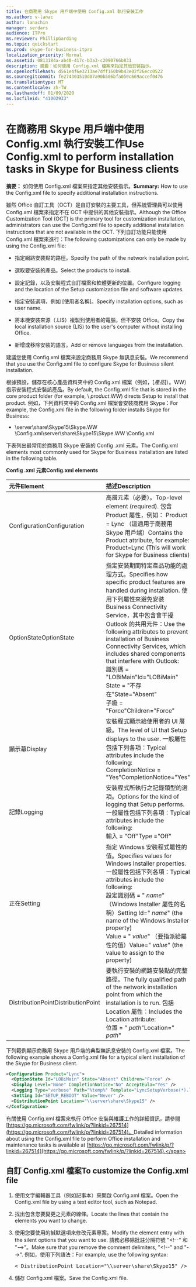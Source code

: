 ```yaml
---
title: 在商務用 Skype 用戶端中使用 Config.xml 執行安裝工作
ms.author: v-lanac
author: lanachin
manager: serdars
audience: ITPro
ms.reviewer: PhillipGarding
ms.topic: quickstart
ms.prod: skype-for-business-itpro
localization_priority: Normal
ms.assetid: 0813184a-ab40-417c-b3a3-c2090766b831
description: 摘要：如何使用 Config.xml 檔案來指定其他安裝指示。
ms.openlocfilehash: d561e4f6e3213ae7dff160b9b43e02f26ecc0522
ms.sourcegitcommit: fe274303510d07a90b506bfa050c669accef0476
ms.translationtype: MT
ms.contentlocale: zh-TW
ms.lasthandoff: 01/09/2020
ms.locfileid: "41002933"
---
```

# <a name="use-configxml-to-perform-installation-tasks-in-skype-for-business-clients"></a><span data-ttu-id="934df-103">在商務用 Skype 用戶端中使用 Config.xml 執行安裝工作</span><span class="sxs-lookup"><span data-stu-id="934df-103">Use Config.xml to perform installation tasks in Skype for Business clients</span></span>

<span data-ttu-id="934df-104">**摘要：** 如何使用 Config.xml 檔案來指定其他安裝指示。</span><span class="sxs-lookup"><span data-stu-id="934df-104">**Summary:** How to use the Config.xml file to specify additional installation instructions.</span></span>

<span data-ttu-id="934df-105">雖然 Office 自訂工具（OCT）是自訂安裝的主要工具，但系統管理員可以使用 Config.xml 檔案來指定不在 OCT 中提供的其他安裝指示。</span><span class="sxs-lookup"><span data-stu-id="934df-105">Although the Office Customization Tool (OCT) is the primary tool for customization installation, administrators can use the Config.xml file to specify additional installation instructions that are not available in the OCT.</span></span> <span data-ttu-id="934df-106">下列自訂功能只能使用 Config.xml 檔案來進行：</span><span class="sxs-lookup"><span data-stu-id="934df-106">The following customizations can only be made by using the Config.xml file:</span></span>

- <span data-ttu-id="934df-107">指定網路安裝點的路徑。</span><span class="sxs-lookup"><span data-stu-id="934df-107">Specify the path of the network installation point.</span></span>

- <span data-ttu-id="934df-108">選取要安裝的產品。</span><span class="sxs-lookup"><span data-stu-id="934df-108">Select the products to install.</span></span>

- <span data-ttu-id="934df-109">設定記錄，以及安裝程式自訂檔案和軟體更新的位置。</span><span class="sxs-lookup"><span data-stu-id="934df-109">Configure logging and the location of the Setup customization file and software updates.</span></span>

- <span data-ttu-id="934df-110">指定安裝選項，例如 [使用者名稱]。</span><span class="sxs-lookup"><span data-stu-id="934df-110">Specify installation options, such as user name.</span></span>

- <span data-ttu-id="934df-111">將本機安裝來源（.LIS）複製到使用者的電腦，但不安裝 Office。</span><span class="sxs-lookup"><span data-stu-id="934df-111">Copy the local installation source (LIS) to the user's computer without installing Office.</span></span>

- <span data-ttu-id="934df-112">新增或移除安裝的語言。</span><span class="sxs-lookup"><span data-stu-id="934df-112">Add or remove languages from the installation.</span></span>

<span data-ttu-id="934df-113">建議您使用 Config.xml 檔案來設定商務用 Skype 無訊息安裝。</span><span class="sxs-lookup"><span data-stu-id="934df-113">We recommend that you use the Config.xml file to configure Skype for Business silent installation.</span></span> 

<span data-ttu-id="934df-114">根據預設，儲存在核心產品資料夾中的 Config.xml 檔案（例如，[_產品_]）。WW）指示安裝程式安裝該產品。</span><span class="sxs-lookup"><span data-stu-id="934df-114">By default, the Config.xml file that is stored in the core product folder (for example, \ _product_.WW) directs Setup to install that product.</span></span> <span data-ttu-id="934df-115">例如，下列資料夾中的 Config.xml 檔案會安裝商務用 Skype：</span><span class="sxs-lookup"><span data-stu-id="934df-115">For example, the Config.xml file in the following folder installs Skype for Business:</span></span>

- <span data-ttu-id="934df-116">\\server\share\Skype15\Skype.WW \Config.xml</span><span class="sxs-lookup"><span data-stu-id="934df-116">\\server\share\Skype15\Skype.WW \Config.xml</span></span>

<span data-ttu-id="934df-117">下表列出最常用於商務用 Skype 安裝的 Config .xml 元素。</span><span class="sxs-lookup"><span data-stu-id="934df-117">The Config.xml elements most commonly used for Skype for Business installation are listed in the following table.</span></span>

<span data-ttu-id="934df-118">**Config .xml 元素**</span><span class="sxs-lookup"><span data-stu-id="934df-118">**Config.xml elements**</span></span>


| <span data-ttu-id="934df-119">**元件**</span><span class="sxs-lookup"><span data-stu-id="934df-119">**Element**</span></span>              | <span data-ttu-id="934df-120">**描述**</span><span class="sxs-lookup"><span data-stu-id="934df-120">**Description**</span></span>                                                                                                                                                                                                                                                                                         |
|:-------------------------|:--------------------------------------------------------------------------------------------------------------------------------------------------------------------------------------------------------------------------------------------------------------------------------------------------------|
| <span data-ttu-id="934df-121">Configuration</span><span class="sxs-lookup"><span data-stu-id="934df-121">Configuration</span></span>  <br/>     | <span data-ttu-id="934df-122">高層元素（必要）。</span><span class="sxs-lookup"><span data-stu-id="934df-122">Top-level element (required).</span></span> <span data-ttu-id="934df-123">包含 Product 屬性，例如： Product = Lync （這適用于商務用 Skype 用戶端）</span><span class="sxs-lookup"><span data-stu-id="934df-123">Contains the Product attribute, for example: Product=Lync (This will work for Skype for Business clients)</span></span>  <br/>                                                                                                                                                          |
| <span data-ttu-id="934df-124">OptionState</span><span class="sxs-lookup"><span data-stu-id="934df-124">OptionState</span></span>  <br/>       | <span data-ttu-id="934df-125">指定安裝期間特定產品功能的處理方式。</span><span class="sxs-lookup"><span data-stu-id="934df-125">Specifies how specific product features are handled during installation.</span></span> <span data-ttu-id="934df-126">使用下列屬性來避免安裝 Business Connectivity Service，其中包含會干擾 Outlook 的共用元件：</span><span class="sxs-lookup"><span data-stu-id="934df-126">Use the following attributes to prevent installation of Business Connectivity Services, which includes shared components that interfere with Outlook:</span></span> <br/>  <span data-ttu-id="934df-127">識別碼 = "LOBiMain"</span><span class="sxs-lookup"><span data-stu-id="934df-127">Id="LOBiMain"</span></span> <br/>  <span data-ttu-id="934df-128">State = "不存在"</span><span class="sxs-lookup"><span data-stu-id="934df-128">State="Absent"</span></span> <br/>  <span data-ttu-id="934df-129">子級 = "Force"</span><span class="sxs-lookup"><span data-stu-id="934df-129">Children="Force"</span></span> <br/> |
| <span data-ttu-id="934df-130">顯示幕</span><span class="sxs-lookup"><span data-stu-id="934df-130">Display</span></span>  <br/>           | <span data-ttu-id="934df-131">安裝程式顯示給使用者的 UI 層級。</span><span class="sxs-lookup"><span data-stu-id="934df-131">The level of UI that Setup displays to the user.</span></span> <span data-ttu-id="934df-132">一般屬性包括下列各項：</span><span class="sxs-lookup"><span data-stu-id="934df-132">Typical attributes include the following:</span></span> <br/>  <span data-ttu-id="934df-133">CompletionNotice = "Yes"</span><span class="sxs-lookup"><span data-stu-id="934df-133">CompletionNotice="Yes"</span></span>                                                                                                                                                                                |
| <span data-ttu-id="934df-134">記錄</span><span class="sxs-lookup"><span data-stu-id="934df-134">Logging</span></span>  <br/>           | <span data-ttu-id="934df-135">安裝程式所執行之記錄類型的選項。</span><span class="sxs-lookup"><span data-stu-id="934df-135">Options for the kind of logging that Setup performs.</span></span> <span data-ttu-id="934df-136">一般屬性包括下列各項：</span><span class="sxs-lookup"><span data-stu-id="934df-136">Typical attributes include the following:</span></span> <br/>  <span data-ttu-id="934df-137">輸入 = "Off"</span><span class="sxs-lookup"><span data-stu-id="934df-137">Type ="Off"</span></span>                                                                                                                                                                                       |
| <span data-ttu-id="934df-138">正在</span><span class="sxs-lookup"><span data-stu-id="934df-138">Setting</span></span>  <br/>           | <span data-ttu-id="934df-139">指定 Windows 安裝程式屬性的值。</span><span class="sxs-lookup"><span data-stu-id="934df-139">Specifies values for Windows Installer properties.</span></span> <span data-ttu-id="934df-140">一般屬性包括下列各項：</span><span class="sxs-lookup"><span data-stu-id="934df-140">Typical attributes include the following:</span></span> <br/>  <span data-ttu-id="934df-141">設定識別碼 = " *name*" （Windows Installer 屬性的名稱）</span><span class="sxs-lookup"><span data-stu-id="934df-141">Setting Id=" *name*" (the name of the Windows Installer property)</span></span>  <br/>  <span data-ttu-id="934df-142">Value = " *value*" （要指派給屬性的值）</span><span class="sxs-lookup"><span data-stu-id="934df-142">Value=" *value*" (the value to assign to the property)</span></span>  <br/>                                                             |
| <span data-ttu-id="934df-143">DistributionPoint</span><span class="sxs-lookup"><span data-stu-id="934df-143">DistributionPoint</span></span>  <br/> | <span data-ttu-id="934df-144">要執行安裝的網路安裝點的完整路徑。</span><span class="sxs-lookup"><span data-stu-id="934df-144">The fully qualified path of the network installation point from which the installation is to run.</span></span> <span data-ttu-id="934df-145">包括 Location 屬性：</span><span class="sxs-lookup"><span data-stu-id="934df-145">Includes the Location attribute:</span></span> <br/>  <span data-ttu-id="934df-146">位置 = " *path*"</span><span class="sxs-lookup"><span data-stu-id="934df-146">Location=" *path*"</span></span>  <br/>                                                                                                                                     |

<span data-ttu-id="934df-147">下列範例顯示商務用 Skype 用戶端的典型無訊息安裝的 Config.xml 檔案。</span><span class="sxs-lookup"><span data-stu-id="934df-147">The following example shows a Config.xml file for a typical silent installation of the Skype for Business client.</span></span> 

```xml
<Configuration Product="Lync"> 
  <OptionState Id="LOBiMain" State="Absent" Children="Force" /> 
  <Display Level="None" CompletionNotice="No" AcceptEula="Yes" /> 
  <Logging Type="verbose" Path="%temp%" Template="LyncSetupVerbose(*).log" />
  <Setting Id="SETUP_REBOOT" Value="Never" /> 
  <DistributionPoint Location="\\server\share\Skype15" /> 
</Configuration>
```

<span data-ttu-id="934df-148">有關使用 Config.xml 檔案來執行 Office 安裝與維護工作的詳細資訊，請參閱[https://go.microsoft.com/fwlink/p/?linkid=267514](https://go.microsoft.com/fwlink/p/?linkid=267514)。</span><span class="sxs-lookup"><span data-stu-id="934df-148">Detailed information about using the Config.xml file to perform Office installation and maintenance tasks is available at [https://go.microsoft.com/fwlink/p/?linkid=267514](https://go.microsoft.com/fwlink/p/?linkid=267514).</span></span>

## <a name="to-customize-the-configxml-file"></a><span data-ttu-id="934df-149">自訂 Config.xml 檔案</span><span class="sxs-lookup"><span data-stu-id="934df-149">To customize the Config.xml file</span></span>

1. <span data-ttu-id="934df-150">使用文字編輯器工具（例如記事本）來開啟 Config.xml 檔案。</span><span class="sxs-lookup"><span data-stu-id="934df-150">Open the Config.xml file by using a text editor tool, such as Notepad.</span></span>

2. <span data-ttu-id="934df-151">找出包含您要變更之元素的線條。</span><span class="sxs-lookup"><span data-stu-id="934df-151">Locate the lines that contain the elements you want to change.</span></span>

3. <span data-ttu-id="934df-152">使用您要使用的緘默選項來修改元素專案。</span><span class="sxs-lookup"><span data-stu-id="934df-152">Modify the element entry with the silent options that you want to use.</span></span> <span data-ttu-id="934df-153">請務必移除批註分隔符號 "\<!--" 和 "--\>"。</span><span class="sxs-lookup"><span data-stu-id="934df-153">Make sure that you remove the comment delimiters, "\<!--" and "--\>".</span></span> <span data-ttu-id="934df-154">例如，使用下列語法：</span><span class="sxs-lookup"><span data-stu-id="934df-154">For example, use the following syntax:</span></span>

   <pre>
   < DistributionPoint Location="\\server\share\Skype15" />
   </pre>

4. <span data-ttu-id="934df-155">儲存 Config.xml 檔案。</span><span class="sxs-lookup"><span data-stu-id="934df-155">Save the Config.xml file.</span></span>


